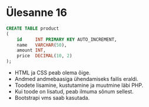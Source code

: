 # Ülesanne 16

```sql
CREATE TABLE product
(
    id     INT PRIMARY KEY AUTO_INCREMENT,
    name   VARCHAR(50),
    amount INT,
    price  DECIMAL(10, 2)
);
```

* HTML ja CSS peab olema õige.
* Andmed andmebaasiga ühendamiseks failis eraldi.
* Toodete lisamine, kustutamine ja muutmine läbi PHP.
* Kui toode on lisatud, peab ilmuma sõnum sellest.
* Bootstrapi vms saab kasutada.

